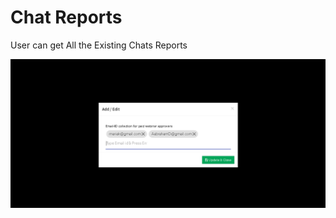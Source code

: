 # Chat Reports

User can get All the Existing Chats Reports 

![](../.gitbook/assets/image%20%28171%29.png)





